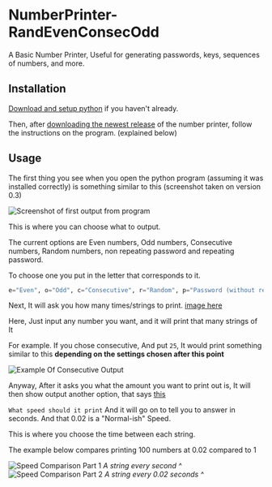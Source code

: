 # NumberPrinter-RandEvenConsecOdd
A Basic Number Printer, Useful for generating passwords, keys, sequences of numbers, and more.

## Installation
[Download and setup python](https://www.python.org/downloads/) if you haven't already.

Then, after [downloading the newest release](https://github.com/JasonDerulo1259/NumberPrinter-RandEvenConsecOdd/releases) of the number printer, follow the instructions on the program. (explained below)

## Usage
The first thing you see when you open the python program (assuming it was installed correctly) is something similar to this
(screenshot taken on version 0.3)

![Screenshot of first output from program](https://i.imgur.com/B5FHjGi.png)

This is where you can choose what to output.

The current options are Even numbers, Odd numbers, Consecutive numbers, Random numbers, non repeating password and repeating password.

To choose one you put in the letter that corresponds to it.
```python
e="Even", o="Odd", c="Consecutive", r="Random", p="Password (without repeating)", pr="Password (with repeating)"
```
Next, It will ask you how many times/strings to print. [image here](https://i.imgur.com/rIYxWV5.png)

Here, Just input any number you want, and it will print that many strings of It

For example. If you chose consecutive, And put `25`, 
It would print something similar to this **depending on the settings chosen after this point**

![Example Of Consecutive Output](https://i.imgur.com/dlFIE0t.png)

Anyway, After it asks you what the amount you want to print out is, It will then show output another option, that says [this](https://i.imgur.com/nWjp7WY.png)

`What speed should it print`
And it will go on to tell you to answer in seconds. And that 0.02 is a "Normal-ish" Speed.

This is where you choose the time between each string. 

The example below compares printing 100 numbers at 0.02 compared to 1

![Speed Comparison Part 1](https://i.imgur.com/UJUzBYG.gif) *A string every second ^*
![Speed Comparison Part 2](https://i.imgur.com/DaWzblC.gif) *A string every 0.02 seconds ^*

